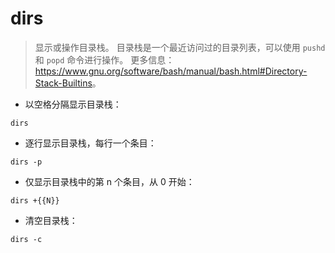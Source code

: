 # dirs

> 显示或操作目录栈。
> 目录栈是一个最近访问过的目录列表，可以使用 `pushd` 和 `popd` 命令进行操作。
> 更多信息：<https://www.gnu.org/software/bash/manual/bash.html#Directory-Stack-Builtins>。

- 以空格分隔显示目录栈：

`dirs`

- 逐行显示目录栈，每行一个条目：

`dirs -p`

- 仅显示目录栈中的第 n 个条目，从 0 开始：

`dirs +{{N}}`

- 清空目录栈：

`dirs -c`